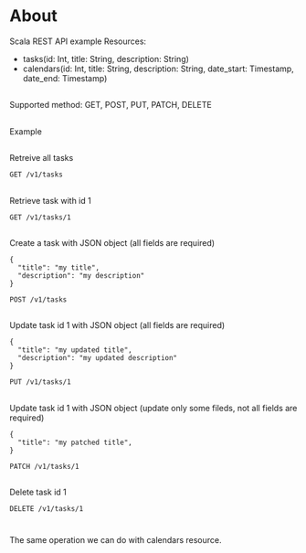 # About
Scala REST API example
Resources:
  - tasks(id: Int, title: String, description: String)
  - calendars(id: Int, title: String, description: String, date_start: Timestamp, date_end: Timestamp)

##
Supported method: GET, POST, PUT, PATCH, DELETE

##
Example

##
Retreive all tasks

```GET /v1/tasks```

##
Retrieve task with id 1

```GET /v1/tasks/1```

##
Create a task with JSON object (all fields are required)

```
{
  "title": "my title",
  "description": "my description"
}

POST /v1/tasks
```

##
Update task id 1 with JSON object (all fields are required)

```
{
  "title": "my updated title",
  "description": "my updated description"
}

PUT /v1/tasks/1
```

##
Update task id 1 with JSON object (update only some fileds, not all fields are required)
```
{
  "title": "my patched title",
}

PATCH /v1/tasks/1
```

##
Delete task id 1

```DELETE /v1/tasks/1```

#
The same operation we can do with calendars resource.
